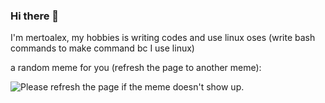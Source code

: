 ### Hi there 👋

I'm mertoalex, my hobbies is writing codes and use linux oses (write bash commands to make command bc I use linux)

a random meme for you (refresh the page to another meme):

<img src='https://random-memer.herokuapp.com/' alt="Please refresh the page if the meme doesn't show up."></a>
<!--
**mertoalex/mertoalex** is a ✨ _special_ ✨ repository because its `README.md` (this file) appears on your GitHub profile.

Here are some ideas to get you started:

- 🔭 I’m currently working on ...
- 🌱 I’m currently learning ...
- 👯 I’m looking to collaborate on ...
- 🤔 I’m looking for help with ...
- 💬 Ask me about ...
- 📫 How to reach me: ...
- 😄 Pronouns: ...
- ⚡ Fun fact: ...
-->
